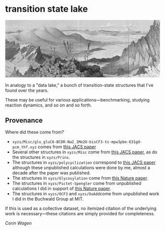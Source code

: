 # transition state lake

![A lake](img/lhamo-latso.jpg)

In analogy to a "data lake," a bunch of transition-state structures that I've found over the years.

These may be useful for various applications—benchmarking, studying reaction dynamics, and so on and so forth.

## Provenance
Where did these come from?
 - `xyzs/Misc/glu_gluC6-BCDR-Na2_1Me2O-bisCF3-ts-mpw3pbe-631gd-pcm_thf.xyz` comes from [this JACS paper](https://pubs.acs.org/doi/full/10.1021/jacs.9b07022)
 - Several other structures in `xyzs/Misc` come from [this JACS paper](https://pubs.acs.org/doi/abs/10.1021/jacs.2c06688), as do the structures in `xyzs/Prins`.
 - The structures in `xyzs/polycyclization` correspond to [this JACS paper](https://pubs.acs.org/doi/abs/10.1021/ja101256v?&) although these unpublished calculations were done by me, almost a decade after the paper was published.
 - The structures in `xyzs/Glycosylation` come from [this Nature paper](https://www.nature.com/articles/s41586-022-04958-w).
 - The structures in `xyzs/Pictet-Spengler` come from unpublished calculations I did in support of [this Nature paper](https://www.nature.com/articles/s41586-022-05263-2).
 - The structures in `xyzs/OCF3` and `xyzs/OxAdd`come from unpublished work I did in the Buchwald Group at MIT. 


If this is used as a collective dataset, no itemized citation of the underlying work is necessary—these citations are simply provided for completeness.

*Corin Wagen*
